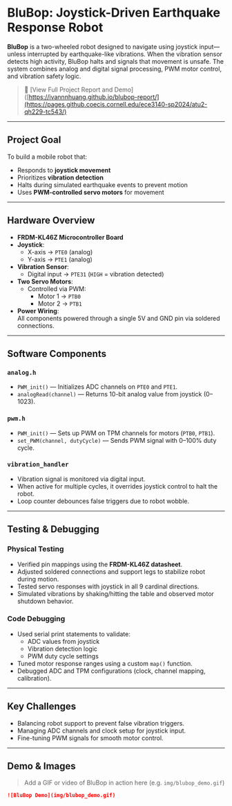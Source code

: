 # BluBop: Joystick-Driven Earthquake Response Robot

**BluBop** is a two-wheeled robot designed to navigate using joystick input—unless interrupted by earthquake-like vibrations. When the vibration sensor detects high activity, BluBop halts and signals that movement is unsafe. The system combines analog and digital signal processing, PWM motor control, and vibration safety logic.
> 📎 [View Full Project Report and Demo]([https://ivannnhuang.github.io/blubop-report/](https://pages.github.coecis.cornell.edu/ece3140-sp2024/atu2-qh229-tc543/)

---

## Project Goal

To build a mobile robot that:
- Responds to **joystick movement**
- Prioritizes **vibration detection**
- Halts during simulated earthquake events to prevent motion
- Uses **PWM-controlled servo motors** for movement

---

## Hardware Overview

- **FRDM-KL46Z Microcontroller Board**
- **Joystick**:  
  - X-axis → `PTE0` (analog)  
  - Y-axis → `PTE1` (analog)
- **Vibration Sensor**:  
  - Digital input → `PTE31` (`HIGH` = vibration detected)
- **Two Servo Motors**:  
  - Controlled via PWM:  
    - Motor 1 → `PTB0`  
    - Motor 2 → `PTB1`
- **Power Wiring**:  
  All components powered through a single 5V and GND pin via soldered connections.

---

## Software Components

### `analog.h`
- `PWM_init()` — Initializes ADC channels on `PTE0` and `PTE1`.
- `analogRead(channel)` — Returns 10-bit analog value from joystick (0–1023).

### `pwm.h`
- `PWM_init()` — Sets up PWM on TPM channels for motors (`PTB0`, `PTB1`).
- `set_PWM(channel, dutyCycle)` — Sends PWM signal with 0–100% duty cycle.

### `vibration_handler`
- Vibration signal is monitored via digital input.
- When active for multiple cycles, it overrides joystick control to halt the robot.
- Loop counter debounces false triggers due to robot wobble.

---

## Testing & Debugging

### Physical Testing
- Verified pin mappings using the **FRDM-KL46Z datasheet**.
- Adjusted soldered connections and support legs to stabilize robot during motion.
- Tested servo responses with joystick in all 9 cardinal directions.
- Simulated vibrations by shaking/hitting the table and observed motor shutdown behavior.

### Code Debugging
- Used serial print statements to validate:
  - ADC values from joystick
  - Vibration detection logic
  - PWM duty cycle settings
- Tuned motor response ranges using a custom `map()` function.
- Debugged ADC and TPM configurations (clock, channel mapping, calibration).

---

## Key Challenges

- Balancing robot support to prevent false vibration triggers.
- Managing ADC channels and clock setup for joystick input.
- Fine-tuning PWM signals for smooth motor control.

---

## Demo & Images

> Add a GIF or video of BluBop in action here (e.g. `img/blubop_demo.gif`)

```markdown
![BluBop Demo](img/blubop_demo.gif)
